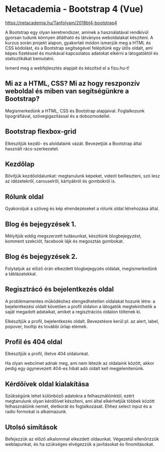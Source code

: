 ﻿
# Netacademia - Bootstrap 4 (Vue)


https://netacademia.hu/Tanfolyam/2018bt4-bootstrap4


A Bootstrap egy olyan keretrendszer, aminek a használatával rendkívül gyorsan tudunk könnyen átlátható és látványos weboldalakat készíteni. A kurzus során projekt alapon, gyakorlati módon ismerjük meg a HTML és CSS kódolást, és a Bootstrap segítségével felépítünk egy ütős oldalt, ami képes fizetéssel és munkával kapcsolatos adatokat elkérni a látogatóktól és statisztikákat bemutatni.

Ismerd meg a webfejlesztés alapjait és készítsd el a fizu.hu-t!

## Mi az a HTML, CSS? Mi az hogy reszponzív weboldal és miben van segítségünkre a Bootstrap?
Megismerkedünk a HTML, CSS és Bootstrap alapjaival. Foglalkozunk tipográfiával, szövegigazítással és a dobozmodellel.

 
## Bootstrap flexbox-grid
Elkészítjük kezdő- és aloldalaink vázát. Bevezetjük a Bootstrap által használt rács-szerkezetet. 

 
## Kezdőlap
Bővítjük kezdőoldalunkat: megtanulunk képeket, videót beilleszteni, szó lesz az idézetekről, carouselről, kártyákról és gombokról is. 

 
## Rólunk oldal
Gyakoroljuk a szöveg és kép elrendezéseket a rólunk oldal létrehozása által.
 

## Blog és bejegyzések 1.
Mélyítjük eddig megszerzett tudásunkat, készítünk blogbejegyzést, komment szekciót, facebook lájk és megosztás gombokat. 


## Blog és bejegyzések 2.
Folytatjuk az előző órán elkezdett blogbejegyzés oldalak, megismerkedünk a táblázatokkal.

## Regisztrácó és bejelentkezés oldal
A problémamentes működéshez elengedhetetlen oldalakat hozunk létre: a bejelentkezési oldalt követően a profil oldalon a látogatók megtekinthetik a saját megadott adataikat, amiket a regisztrációs oldalon töltenek ki. 

Elkészítjük a profil, bejelentkezés oldalt. Bevezetésre kerül pl. az alert, label, popover, tooltip és további űrlap elemek.


## Profil és 404 oldal
Elkészítjük a profil, illetve 404 oldalunkat. 

Ha olyan webcímet adnak meg, ami nem létezik az oldalaink között, akkor pedig egy úgynevezett 404-es hibát adó oldalt kell megjelenítenünk.


## Kérdőívek oldal kialakítása
Szükségünk lehet különböző adatokra a felhasználóinktól, ezért megtanulunk olyan kérdőívet készíteni, ami által elkérhetjük többek között felhasználóink nemét, életkorát és foglalkozását. Ehhez select input és a radio formokat is alkalmazunk.


## Utolsó simítások
Befejezzük az előző alkalommal elkezdett oldaunkat. Végezetül ellenőrizzük weblapunkat, és ha szükséges elvégezzük a javításokat és finomításokat.

 


